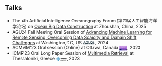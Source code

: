 <!-- ## Talks -->
<h2 id="talks">
  Talks
</h2>
<ul style="margin:0 0 5px;">
  <li>The 4th Artificial Intelligence Oceanography Forum (<span style="font-family: 'STKaiti', 'KaiTi', 'AR PL KaitiM GB', 'KaiTi SC', 'KaiTi TC', 'SimKai', 'PingFang SC', 'Heiti SC', serif;">第四届人工智能海洋学论坛</span>) on <u>Ocean Big Data Construction</u> at <span class="highlightone">Zhoushan, China</span>, 2025</li>
  <li>AGU24 Fall Meeting Oral Session of <u>Advancing Machine Learning for Remote Sensing: Overcoming Data Scarcity and Domain Shift Challenges</u> at <span class="highlightone">Washington,D.C, US</span> <img class="mini-img" src="images/agu24.png" style="vertical-align: middle;" alt="Logo" width="40">, 2024</li>
  <li>ACMMM'23 Oral session (Online) at <span class="highlightone">Ottawa, Canada</span> <img class="mini-img" src="images/mm23.png" style="vertical-align: middle;" alt="Logo" width="25">, 2023</li>
  <li>ICMR'23 Oral Long Paper Session of <u>Multimedia Retrieval</u> at <span class="highlightone">Thessaloniki, Greece</span> <img class="mini-img" src="images/icmr23.png" style="vertical-align: middle;" alt="Logo" width="35">, 2023</li>
</ul>
